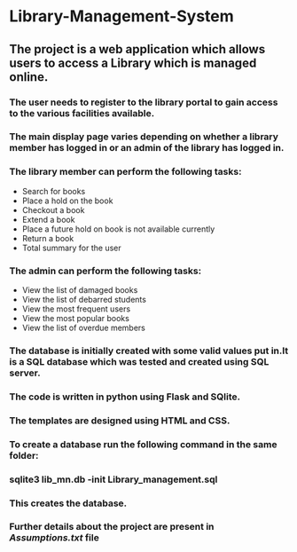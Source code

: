 # Library-Management-System

## The project is a web application which allows users to access a Library which is managed online.
### The user needs to register to the library portal to gain access to the various facilities available.
### The main display page varies depending on whether a library member has logged in or an admin of the library has logged in.
### The library member can perform the following tasks:
- Search for books
- Place a hold on the book
- Checkout a book
- Extend a book
- Place a future hold on book is not available currently
- Return a book
- Total summary for the user

### The admin can perform the following tasks:
- View the list of damaged books
- View the list of debarred students
- View the most frequent users
- View the most popular books
- View the list of overdue members

### The database is initially created with some valid values put in.It is a SQL database which was tested and created using SQL server.
### The code is written in python using Flask and SQlite.
### The templates are designed using HTML and CSS.

### To create a database run the following command in the same folder:

### sqlite3 lib_mn.db -init Library_management.sql
### This creates the database.
### Further details about the project are present in *Assumptions.txt* file

